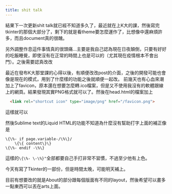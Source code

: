 ```yaml
---
title: shit talk
---
```


結果下一次更新shit talk就已經不知道多久了，最近就在上K大的課，然後寫完tkinter的那個大部分了，剩下的就是看theme要怎麼運作了，比想像中還麻煩許多，而且document真的很醜。

另外調整作息這件事情真的很頭痛...主要是我自己認為現在日夜顛倒，只要有好好的吃飯睡覺，即使沒有在正常的時間上也是可以的（尤其現在疫情根本不會出門）。之後需要認真改改

最近在發布K大那堂課的心得以後，有順便改改post的介面，之後的開發可能也會像是現在的模式，用到了什麼樣的功能之後就順便一起改。
前幾天也有心血來潮加上了favicon，原本還在想要怎麼轉.ico檔案，但是又不使用我沒有的軟體跟線上的網頁。結果發現其實PNG格式就可以了。然後在head.html的檔案加上
```HTML
  <link rel="shortcut icon" type="image/png" href="/favicon.png">
```
這樣就可以


然後Sublime text的Liquid HTML的功能不知道為什麼沒有幫助打字上面的補正像是
```
\{\%- if page.variable-/\%\}/
	\{\{ content\}\}
\{\%- endif -\%\}
```
這樣的`\{\%- \-\%}"`全部都要自己手打非常不習慣，不過至少他有上色。

今天有寫了Tkinter的一部份，但是時間太晚，可能明天補上。

目前有想要改的就是About的部分跟每個版面有不同的layout，然後希望可以畫多一點東西可以丟在arts上面。